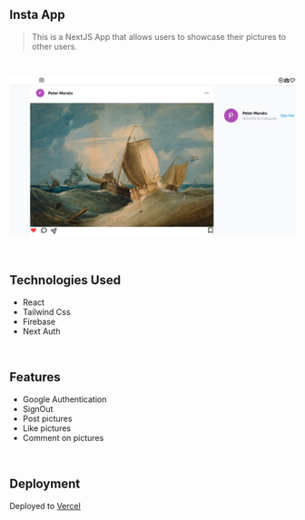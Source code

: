 ## Insta App

> This is a NextJS App that allows users to showcase their pictures to other users.

​

![insta](public/images/insta.jpg)

​

## Technologies Used

- React
- Tailwind Css
- Firebase
- Next Auth

​

## Features

- Google Authentication
- SignOut
- Post pictures
- Like pictures
- Comment on pictures

​

## Deployment

Deployed to [Vercel](https://vercel.com/)
